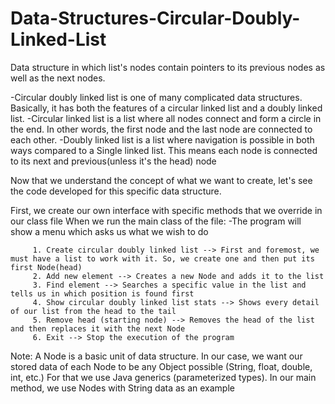 # Data-Structures-Circular-Doubly-Linked-List
Data structure in which list's nodes contain pointers to its previous nodes as well as the next nodes.

-Circular doubly linked list is one of many complicated data structures.
Basically, it has both the features of a circular linked list and a doubly linked list.
-Circular linked list is a list where all nodes connect and form a circle in the end. In other words, the first node and the last node are connected to each other.
-Doubly linked list is a list where navigation is possible in both ways compared to a Single linked list.
This means each node is connected to its next and previous(unless it's the head) node

Now that we understand the concept of what we want to create, let's see the code developed for this specific data structure.

First, we create our own interface with specific methods that we override in our class file
When we run the main class of the file:
-The program will show a menu which asks us what we wish to do

         1. Create circular doubly linked list --> First and foremost, we must have a list to work with it. So, we create one and then put its first Node(head)
         2. Add new element --> Creates a new Node and adds it to the list
         3. Find element --> Searches a specific value in the list and tells us in which position is found first
         4. Show circular doubly linked list stats --> Shows every detail of our list from the head to the tail
         5. Remove head (starting node) --> Removes the head of the list and then replaces it with the next Node
         6. Exit --> Stop the execution of the program

Note: A Node is a basic unit of data structure. In our case, we want our stored data of each Node to be any Object possible (String, float, double, int, etc.)
      For that we use Java generics (parameterized types).
      In our main method, we use Nodes with String data as an example
